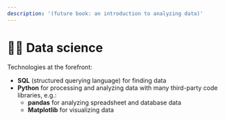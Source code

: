 ```yaml
---
description: '(future book: an introduction to analyzing data)'
---
```


# 👨‍🔬 Data science

Technologies at the forefront:&#x20;

* **SQL** (structured querying language) for finding data
* **Python** for processing and analyzing data with many third-party code libraries, e.g.:&#x20;
  * **pandas** for analyzing spreadsheet and database data
  * **Matplotlib** for visualizing data
